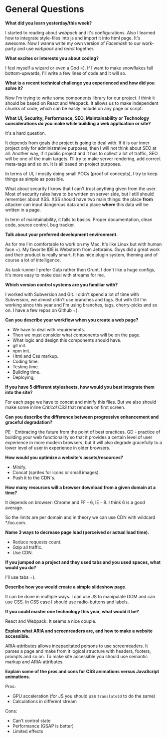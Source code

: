 General Questions
=================

**What did you learn yesterday/this week?**

I started to reading about *webpack* and it's configurations. Also I learned how to integrate style-files into js and import it into html page. It's awesome.
Now I wanna write my own version of *Facemash* to our work-party and use *webpack* and *react* together.

**What excites or interests you about coding?**

I feel myself a wizard or even a God =). If I want to make snowflakes fall bottom-upwards, I'll write a few lines of code and it will so.

**What is a recent technical challenge you experienced and how did you solve it?**

Now I'm trying to write some components library for our project. I think it should be based on React and Webpack. It allows us to make independent chunks of code, which can be easily include on any page or script.

**What UI, Security, Performance, SEO, Maintainability or Technology considerations do you make while building a web application or site?**

It's a hard question.

It depends from goals the project is going to deal with. If it is our inner project only for administrative purposes, then I will not think about SEO at all. Another way, if it public project and it has to collect a lot of traffic, SEO will be one of the main targets. I'll try to make server rendering, add correct meta-tags and so on. It is all based on project purposes.

In terms of UI, I mostly doing small POCs (proof of concepts), I try to keep things as simple as possible.

What about security I know that I can't trust anything given from the user. Most of security rules have to be written on server side, but I still should remember about XSS. XSS should have two main things: the place **from** attacker can input dangerous data and a place **where** this data will be written in a page.

In term of maintainability, it falls to basics. Proper documentation, clean code, source control, bug tracker.

**Talk about your preferred development environment.**

As for me I'm comfortable to work on my Mac. It's like Linux but with human face =). My favorite IDE is Webstorm from Jetbrains. Guys did a great work and their product is really smart. It has nice plugin system, theming and of course a lot of intelligence.

As task runner I prefer Gulp rather then Grunt. I don't like a huge configs, it's more easy to make deal with streams for me.

**Which version control systems are you familiar with?**

I worked with Subversion and Git. I didn't spend a lot of time with Subversion, we almost didn't use branches and tags. But with Git I'm working since this year and I'm using branches, tags, cherry-picks and so on. I have a few repos on Github =).

**Can you describe your workflow when you create a web page?**

- We have to deal with requirements.
- Then we must consider what components will be on the page.
- What logic and design this components should have.
- git init.
- npm init.
- Html and Css markup.
- Coding time.
- Testing time.
- Building time.
- Deploying;

**If you have 5 different stylesheets, how would you best integrate them into the site?**

For each page we have to concat and minify this files. But we also should make some inline *Critical CSS* that renders on first screen.

**Can you describe the difference between progressive enhancement and graceful degradation?**

PE - Embracing the future from the point of best practices.
GD - practice of building your web functionality so that it provides a certain level of user experience in more modern browsers, but it will also degrade gracefully to a lower level of user in experience in older browsers.

**How would you optimize a website's assets/resources?**

- Minify.
- Concat (sprites for icons or small images).
- Push it to the CDN's.

**How many resources will a browser download from a given domain at a time?**

It depends on browser: Chrome and FF - 6, IE - 8. I think 6 is a good average.

So the limits are per domain and in theory we can use CDN with wildcard \*.foo.com.

**Name 3 ways to decrease page load (perceived or actual load time).**

- Reduce requests count.
- Gzip all traffic.
- Use CDN.

**If you jumped on a project and they used tabs and you used spaces, what would you do?**

I'll use tabs =).

**Describe how you would create a simple slideshow page.**

It can be done in multiple ways. I can use JS to manipulate DOM and can use CSS. In CSS case I should use radio-buttons and labels.

**If you could master one technology this year, what would it be?**

React and Webpack. It seams a nice couple.

**Explain what ARIA and screenreaders are, and how to make a website accessible.**

ARIA-attributes allows incapacitated persons to use screenreaders. It parses a page and make from it logical structure with headers, footers, prompts and so on.
To make site accessible you should use semantic markup and ARIA-attributes.

**Explain some of the pros and cons for CSS animations versus JavaScript animations.**

Pros:
- GPU acceleration (for JS you should use `translate3d` to do the same)
- Calculations in different stream

Cons:
- Can't control state
- Performance (GSAP is better) 
- Limited effects

